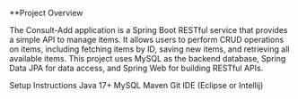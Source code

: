 **Project Overview

The Consult-Add application is a Spring Boot RESTful service that provides a simple API to manage items. It allows users to perform CRUD operations on items, including fetching items by ID, saving new items, and retrieving all available items. This project uses MySQL as the backend database, Spring Data JPA for data access, and Spring Web for building RESTful APIs.

Setup Instructions
Java 17+ 
MySQL 
Maven 
Git 
IDE (Eclipse or Intellij)
